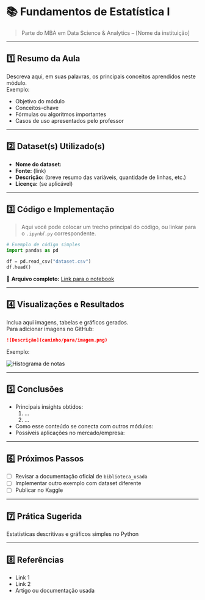 # 📚 Fundamentos de Estatística I

> Parte do MBA em Data Science & Analytics – [Nome da instituição]

---

## 1️⃣ Resumo da Aula
Descreva aqui, em suas palavras, os principais conceitos aprendidos neste módulo.  
Exemplo:
- Objetivo do módulo
- Conceitos-chave
- Fórmulas ou algoritmos importantes
- Casos de uso apresentados pelo professor

---

## 2️⃣ Dataset(s) Utilizado(s)
- **Nome do dataset:**  
- **Fonte:** (link)  
- **Descrição:** (breve resumo das variáveis, quantidade de linhas, etc.)  
- **Licença:** (se aplicável)

---

## 3️⃣ Código e Implementação
> Aqui você pode colocar um trecho principal do código, ou linkar para o `.ipynb`/`.py` correspondente.

```python
# Exemplo de código simples
import pandas as pd

df = pd.read_csv("dataset.csv")
df.head()
```

📂 **Arquivo completo:** [Link para o notebook](./nome_arquivo.ipynb)

---

## 4️⃣ Visualizações e Resultados
Inclua aqui imagens, tabelas e gráficos gerados.  
Para adicionar imagens no GitHub:
```markdown
![Descrição](caminho/para/imagem.png)
```
Exemplo:

![Histograma de notas](imagens/histograma_notas.png)

---

## 5️⃣ Conclusões
- Principais insights obtidos:
  1. ...
  2. ...
- Como esse conteúdo se conecta com outros módulos:
- Possíveis aplicações no mercado/empresa:

---

## 6️⃣ Próximos Passos
- [ ] Revisar a documentação oficial de `biblioteca_usada`
- [ ] Implementar outro exemplo com dataset diferente
- [ ] Publicar no Kaggle

---

## 7️⃣ Prática Sugerida
Estatísticas descritivas e gráficos simples no Python

---

## 8️⃣ Referências
- Link 1
- Link 2
- Artigo ou documentação usada
